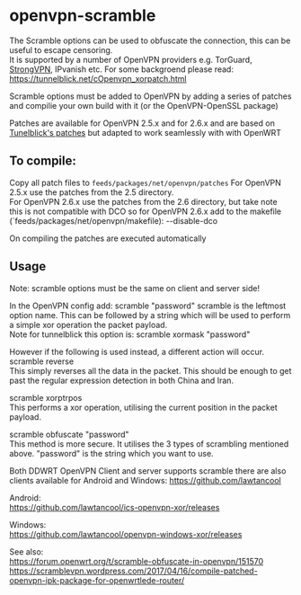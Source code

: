 # openvpn-scramble

The Scramble options can be used to obfuscate the connection, this can be useful to escape censoring.  
It is supported by a number of OpenVPN providers e.g. TorGuard, [StrongVPN](https://blog.strongvpn.com/strongvpn-scramble/), IPvanish etc.
For some backgroend please read: https://tunnelblick.net/cOpenvpn_xorpatch.html  

Scramble options must be added to OpenVPN by adding a series of patches and compilie your own build with it (or the OpenVPN-OpenSSL package)

Patches are available for OpenVPN 2.5.x and for 2.6.x and are based on [Tunelblick's patches](https://github.com/Tunnelblick/Tunnelblick/tree/master/third_party/sources/openvpn) but adapted to work seamlessly with with OpenWRT

## To compile:
Copy all patch files to `feeds/packages/net/openvpn/patches`
For OpenVPN 2.5.x use the patches from the 2.5 directory.  
For OpenVPN 2.6.x use the patches from the 2.6 directory, but take note this is not compatible with DCO so for OpenVPN 2.6.x add to the makefile (`feeds/packages/net/openvpn/makefile): --disable-dco  

On compiling the patches are executed automatically

## Usage
Note: scramble options must be the same on client and server side!

In the OpenVPN config add:
scramble "password"
scramble is the leftmost option name. This can be followed by a string which will be used to perform a simple xor operation the packet payload.  
Note for tunnelblick this option is:
scramble xormask "password"

However if the following is used instead, a different action will occur.
scramble reverse  
This simply reverses all the data in the packet. This should be enough to get past the regular expression detection in both China and Iran.  

scramble xorptrpos  
This performs a xor operation, utilising the current position in the packet payload.

scramble obfuscate "password"  
This method is more secure. It utilises the 3 types of scrambling mentioned above. "password" is the string which you want to use.

Both DDWRT OpenVPN Client and server supports scramble there are also clients available for Android and Windows:
https://github.com/lawtancool

Android:  
https://github.com/lawtancool/ics-openvpn-xor/releases

Windows:  
https://github.com/lawtancool/openvpn-windows-xor/releases

See also:  
https://forum.openwrt.org/t/scramble-obfuscate-in-openvpn/151570
https://scramblevpn.wordpress.com/2017/04/16/compile-patched-openvpn-ipk-package-for-openwrtlede-router/ 




